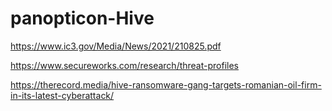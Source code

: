# panopticon-Hive

https://www.ic3.gov/Media/News/2021/210825.pdf

https://www.secureworks.com/research/threat-profiles

https://therecord.media/hive-ransomware-gang-targets-romanian-oil-firm-in-its-latest-cyberattack/
